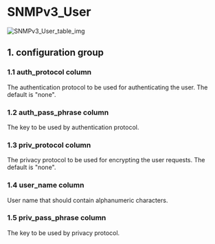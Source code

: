 # SNMPv3_User

![SNMPv3_User_table_img](http://www.plantuml.com/plantuml/img/SoWkIImgAStDuIf8JCvEJ4zLK0hApozH24bCoaajLbAevb80WkISnE9YXM0_tu0ou_ZGujGY1HiR1OqGdPpCz8oIzABKr3nD1JixhbekXzIy5A1X)

## 1. configuration group

### 1.1 auth_protocol column

The authentication protocol to be used for authenticating the user. The default
is "none".

### 1.2 auth_pass_phrase column

The key to be used by authentication protocol.

### 1.3 priv_protocol column

The privacy protocol to be used for encrypting the user requests. The default is
"none".

### 1.4 user_name column

User name that should contain alphanumeric characters.

### 1.5 priv_pass_phrase column

The key to be used by privacy protocol.

